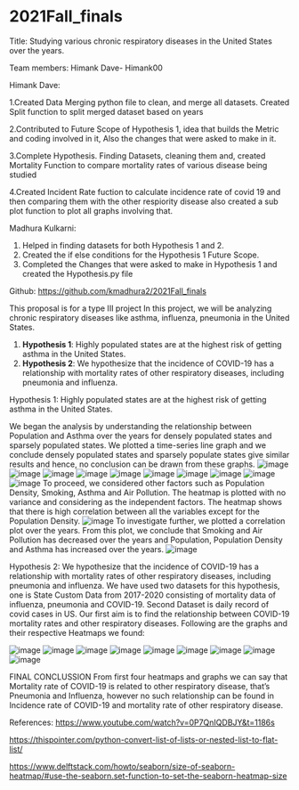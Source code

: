 # 2021Fall_finals

Title: Studying various chronic respiratory diseases in the United States over the years.

Team members:
Himank Dave- Himank00

Himank Dave:

1.Created Data Merging python file to clean, and merge all datasets. Created Split function to split merged dataset based on years  

2.Contributed to Future Scope of Hypothesis 1, idea that builds the Metric and coding involved in it, Also the changes that were asked to make in it.

3.Complete Hypothesis. Finding Datasets, cleaning them and, created Mortality Function to compare mortality rates of various disease being studied

 4.Created Incident Rate fuction to calculate incidence rate of covid 19 and then comparing them with the other respiority disease also created a sub plot function to 
  plot all graphs involving that.

  Madhura Kulkarni:
  1. Helped in finding datasets for both Hypothesis 1 and 2.
  2. Created the if else conditions for the Hypothesis 1 Future Scope.
  3. Completed the Changes that were asked to make in Hypothesis 1 and created the Hypothesis.py file


Github: https://github.com/kmadhura2/2021Fall_finals

This proposal is for a type III project
In this project, we will be analyzing chronic respiratory diseases like asthma, influenza, pneumonia in the United States.

1) **Hypothesis 1**: Highly populated states are at the highest risk of getting asthma in the United States.
2) **Hypothesis 2**: We hypothesize that the incidence of COVID-19 has a relationship with mortality rates of other respiratory diseases, including pneumonia and influenza.

Hypothesis 1: Highly populated states are at the highest risk of getting asthma in the United States.

We began the analysis by understanding the relationship between Population and Asthma over the years for densely populated states and sparsely populated states. We plotted a time-series line graph and we conclude densely populated states and sparsely populate states give similar results and hence, no conclusion can be drawn from these graphs.
![image](https://user-images.githubusercontent.com/89532010/145725158-bdce358d-de90-4d88-89c8-16867690d9ed.png)
![image](https://user-images.githubusercontent.com/89532010/145725204-ede2c378-8780-45a0-b7a7-f02bad0535c4.png)
![image](https://user-images.githubusercontent.com/89532010/145725225-183b1de4-418e-4901-bfb7-56ce98193ac7.png)
![image](https://user-images.githubusercontent.com/89532010/145725232-e8ef51f7-fcc9-44b8-af7d-c0b0db887c12.png)
![image](https://user-images.githubusercontent.com/89532010/145725210-7f236421-16cc-465c-8300-4cf166ead186.png)
![image](https://user-images.githubusercontent.com/89532010/145725250-01ce732b-e952-4e7a-bf84-62f9b34aeaab.png)
![image](https://user-images.githubusercontent.com/89532010/145725286-f028d67b-ea0f-431a-a1a6-fa552724e7ea.png)
![image](https://user-images.githubusercontent.com/89532010/145725257-2926a5da-2284-4f67-a852-ee1350a732f5.png)
![image](https://user-images.githubusercontent.com/89532010/145725267-0e63a13c-9fee-4cc4-aaae-193792dfa31d.png)
![image](https://user-images.githubusercontent.com/89532010/145725300-0041790c-d150-46c7-a4ad-aa8d2cb7ddbd.png)
To proceed, we considered other factors such as Population Density, Smoking, Asthma and Air Pollution. The heatmap is plotted with no variance and considering as the independent factors. The heatmap shows that there is high correlation between all the variables except for the Population Density.
![image](https://user-images.githubusercontent.com/89532010/145725329-250e0456-673a-40c0-b188-3854c5e53abd.png)
To investigate further, we plotted a correlation plot over the years. From this plot, we conclude that Smoking and Air Pollution has decreased over the years and Population, Population Density and Asthma has increased over the years.
![image](https://user-images.githubusercontent.com/89532010/145725345-9b18433c-4b35-427a-ad7b-cd2c70465b0b.png)

Hypothesis 2: We hypothesize that the incidence of COVID-19 has a relationship with mortality rates of other respiratory diseases, including pneumonia and influenza.
We have used two datasets for this hypothesis, one is State Custom Data from 2017-2020 consisting of mortality data of influenza, pneumonia and COVID-19. Second Dataset is daily record of covid cases in US.
Our first aim is to find the relationship between COVID-19 mortality rates and other respiratory diseases.
Following are the graphs and their respective Heatmaps we found:
                 
![image](https://user-images.githubusercontent.com/89708116/145724063-c0703f70-7aa3-4403-8892-1ca3a49f3d28.png)
![image](https://user-images.githubusercontent.com/89708116/145724068-4081f282-48fd-4200-8737-18760713d963.png)
![image](https://user-images.githubusercontent.com/89708116/145724076-52296bbb-b7ec-4050-b5b1-95bcdbbbc943.png)
![image](https://user-images.githubusercontent.com/89708116/145724078-b12763b4-de6f-40ae-8d14-c23a81f8d732.png)
![image](https://user-images.githubusercontent.com/89708116/145724083-bbc5d6d1-2a3d-48ef-b731-554b78adc3c0.png)
![image](https://user-images.githubusercontent.com/89708116/145724088-fd62befa-ee40-49bf-a6c6-2f6c6691d0b1.png)
![image](https://user-images.githubusercontent.com/89708116/145724089-9ecc8548-c721-42d9-9814-59b8e61f15db.png)
![image](https://user-images.githubusercontent.com/89708116/145724092-ce43a12f-a48c-417b-b5a4-48f5af775644.png)
![image](https://user-images.githubusercontent.com/89708116/145724098-f6bc73c3-a2aa-4a53-ac58-ba4383cdc979.png)

 
FINAL CONCLUSSION
From first four heatmaps and graphs we can say that Mortality rate of COVID-19 is related to other respiratory disease, that’s Pneumonia and Influenza, however no such relationship can be found in Incidence rate of COVID-19 and mortality rate of other respiratory disease.



References:
https://www.youtube.com/watch?v=0P7QnIQDBJY&t=1186s

https://thispointer.com/python-convert-list-of-lists-or-nested-list-to-flat-list/

https://www.delftstack.com/howto/seaborn/size-of-seaborn-heatmap/#use-the-seaborn.set-function-to-set-the-seaborn-heatmap-size
